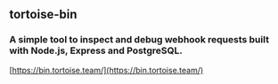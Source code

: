 ## tortoise-bin
### A simple tool to inspect and debug webhook requests built with Node.js, Express and PostgreSQL.
[https://bin.tortoise.team/](https://bin.tortoise.team/)
